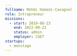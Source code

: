 ```yaml
---
fullname: Mehdi Hamadi-Cavagnol
role: Intrapreneur
missions:
  - start: 2019-08-23
    end: 2022-09-22
    status: admin
    employer: CGET
startups:
  - monstage
---
```

